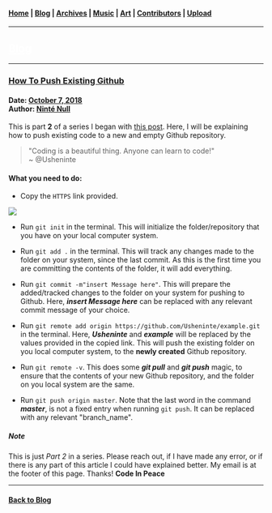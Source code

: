 <head>
  <!-- Favicon -->
  <link rel="shortcut icon" href="../../favicon.ico">
  <!-- Emojis -->
  <link href="https://afeld.github.io/emoji-css/emoji.css" rel="stylesheet">
  <!-- Global site tag (gtag.js) - Google Analytics -->
  <script async src="https://www.googletagmanager.com/gtag/js?id=UA-129370470-1"></script>
  <script>
    window.dataLayer = window.dataLayer || [];
    function gtag(){dataLayer.push(arguments);}
    gtag('js', new Date());

    gtag('config', 'UA-129370470-1');
  </script>
</head>

<!-- Main Links -->
#### [Home](../../README.md) | [Blog](../main.md) | [Archives](../../archives.md) | [Music](../../music/main.md) | [Art](../../art/main.md) | [Contributors](../../contributors.md) | [Upload](../../upload.md)

- - -

## [<span style="text-decoration: underline; color: #fff;">Blog</span>](../main.md)

- - -

### [How To Push Existing Github](./view.md)

<h4>
  Date: <a href="#">October 7, 2018</a>
  <br />
  Author: <a href="#">Ninté Null</a>
</h4>

This is part **2** of a series I began with [this post](https://poetrique.github.io/blog/09-03-2018_how-poetry-taught-me-to-use-github/view.html). Here, I will be explaining how to push existing code to a new and empty Github repository.

<blockquote>
  "Coding is a beautiful thing. Anyone can learn to code!"
  <br />
  ~ @Usheninte
</blockquote>

#### What you need to do:

* Copy the `HTTPS` link provided.
<img src="http://res.cloudinary.com/poetrique/image/upload/c_scale,w_700/v1536217259/allbuy-i-ng/gallery/github-example.png" />

* Run `git init` in the terminal. This will initialize the folder/repository that you have on your local computer system.

* Run `git add .` in the terminal. This will track any changes made to the folder on your system, since the last commit. As this is the first time you are committing the contents of the folder, it will add everything.

* Run `git commit -m"insert Message here"`. This will prepare the added/tracked changes to the folder on your system for pushing to Github. Here, **_insert Message here_** can be replaced with any relevant commit message of your choice.

* Run `git remote add origin https://github.com/Usheninte/example.git` in the terminal. Here, **_Usheninte_** and **_example_** will be replaced by the values provided in the copied link. This will push the existing folder on you local computer system, to the **newly created** Github repository.

* Run `git remote -v`. This does some **_git pull_** and **_git push_** magic, to ensure that the contents of your new Github repository, and the folder on you local system are the same.

* Run `git push origin master`. Note that the last word in the command **_master_**, is not a fixed entry when running `git push`. It can be replaced with any relevant "branch_name".


##### Note
This is just _Part 2_ in a series. Please reach out, if I have made any error, or if there is any part of this article I could have explained better. My email is at the footer of this page. Thanks! **Code In Peace**

- - -

#### [Back to Blog](../main.md)